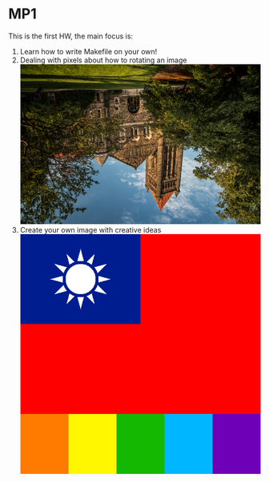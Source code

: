 # MP1
This is the first HW, the main focus is:
1. Learn how to write Makefile on your own!<br>
2. Dealing with pixels about how to rotating an image<br>
![alt text](https://github.com/cocolin041/Data_structure/blob/master/HW/mp1/out_02.png)<br>
3. Create your own image with creative ideas<br>
![alt text](https://github.com/cocolin041/Data_structure/blob/master/HW/mp1/art.png)